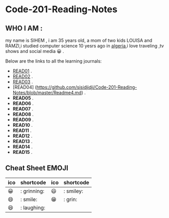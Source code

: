 # Code-201-Reading-Notes

## WHO I AM  :
my name is SIHEM , i am 35 years old, a mom of two kids LOUISA and RAMZI,i studied computer science 10 yesrs ago in [algeria](https://en.wikipedia.org/wiki/Algeria),i love traveling ,tv shows and social media  :grinning: .

Below are the links to all the learning journals:

* [READ01](https://sisidjidji.github.io/class-01/) .
* [READ02](https://github.com/sisidjidji/Code-201-Reading-Notes/blob/master/README2.md) .
* [READ03](https://github.com/sisidjidji/Code-201-Reading-Notes/blob/master/README3.md) .
* [READ04] (https://github.com/sisidjidji/Code-201-Reading-Notes/blob/master/Readme4.md) .
* **READ05** .
* **READ06** .
* **READ07** .
* **READ08** .
* **READ09** .
* **READ10** .
* **READ11** .
* **READ12** .
* **READ13** .
* **READ14** .
* **READ15** .


## Cheat Sheet EMOJI

|ico |	shortcode|	ico	|shortcode|	
|--- |     ----- |  --- |  ------|
|😀	|  : grinning:|	😃 |: smiley:|	
|😄	|     : smile:|   😁|: grin:	|
|😆	|  : laughing:|

